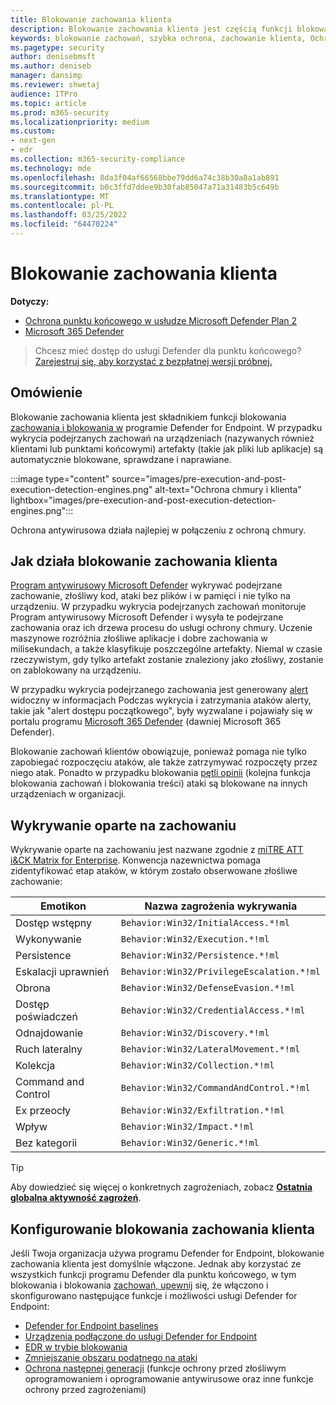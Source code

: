 ```yaml
---
title: Blokowanie zachowania klienta
description: Blokowanie zachowania klienta jest częścią funkcji blokowania zachowania i blokowania jej na stronie Ochrona punktu końcowego w usłudze Microsoft Defender
keywords: blokowanie zachowań, szybka ochrona, zachowanie klienta, Ochrona punktu końcowego w usłudze Microsoft Defender
ms.pagetype: security
author: denisebmsft
ms.author: deniseb
manager: dansimp
ms.reviewer: shwetaj
audience: ITPro
ms.topic: article
ms.prod: m365-security
ms.localizationpriority: medium
ms.custom:
- next-gen
- edr
ms.collection: m365-security-compliance
ms.technology: mde
ms.openlocfilehash: 8da3f04af66568bbe79dd6a74c38b30a8a1ab891
ms.sourcegitcommit: b0c3ffd7ddee9b30fab85047a71a31483b5c649b
ms.translationtype: MT
ms.contentlocale: pl-PL
ms.lasthandoff: 03/25/2022
ms.locfileid: "64470224"
---
```

# <a name="client-behavioral-blocking"></a>Blokowanie zachowania klienta

**Dotyczy:**
- [Ochrona punktu końcowego w usłudze Microsoft Defender Plan 2](https://go.microsoft.com/fwlink/p/?linkid=2154037)
- [Microsoft 365 Defender](https://go.microsoft.com/fwlink/?linkid=2118804)

> Chcesz mieć dostęp do usługi Defender dla punktu końcowego? [Zarejestruj się, aby korzystać z bezpłatnej wersji próbnej.](https://signup.microsoft.com/create-account/signup?products=7f379fee-c4f9-4278-b0a1-e4c8c2fcdf7e&ru=https://aka.ms/MDEp2OpenTrial?ocid=docs-wdatp-assignaccess-abovefoldlink)

## <a name="overview"></a>Omówienie

Blokowanie zachowania klienta jest składnikiem funkcji blokowania [zachowania i blokowania w](behavioral-blocking-containment.md) programie Defender for Endpoint. W przypadku wykrycia podejrzanych zachowań na urządzeniach (nazywanych również klientami lub punktami końcowymi) artefakty (takie jak pliki lub aplikacje) są automatycznie blokowane, sprawdzane i naprawiane.

:::image type="content" source="images/pre-execution-and-post-execution-detection-engines.png" alt-text="Ochrona chmury i klienta" lightbox="images/pre-execution-and-post-execution-detection-engines.png":::

Ochrona antywirusowa działa najlepiej w połączeniu z ochroną chmury.

## <a name="how-client-behavioral-blocking-works"></a>Jak działa blokowanie zachowania klienta

[Program antywirusowy Microsoft Defender](microsoft-defender-antivirus-in-windows-10.md) wykrywać podejrzane zachowanie, złośliwy kod, ataki bez plików i w pamięci i nie tylko na urządzeniu. W przypadku wykrycia podejrzanych zachowań monitoruje Program antywirusowy Microsoft Defender i wysyła te podejrzane zachowania oraz ich drzewa procesu do usługi ochrony chmury. Uczenie maszynowe rozróżnia złośliwe aplikacje i dobre zachowania w milisekundach, a także klasyfikuje poszczególne artefakty. Niemal w czasie rzeczywistym, gdy tylko artefakt zostanie znaleziony jako złośliwy, zostanie on zablokowany na urządzeniu.

W przypadku wykrycia podejrzanego zachowania jest generowany [alert](alerts-queue.md) widoczny w informacjach Podczas wykrycia i zatrzymania ataków alerty, takie jak "alert dostępu początkowego", były wyzwalane i pojawiały się w portalu programu [Microsoft 365 Defender](/microsoft-365/security/defender/microsoft-365-defender) (dawniej Microsoft 365 Defender).

Blokowanie zachowań klientów obowiązuje, ponieważ pomaga nie tylko zapobiegać rozpoczęciu ataków, ale także zatrzymywać rozpoczęty przez niego atak. Ponadto w przypadku blokowania [pętli opinii](feedback-loop-blocking.md) (kolejna funkcja blokowania zachowań i blokowania treści) ataki są blokowane na innych urządzeniach w organizacji.

## <a name="behavior-based-detections"></a>Wykrywanie oparte na zachowaniu

Wykrywanie oparte na zachowaniu jest nazwane zgodnie z [miTRE ATT i&CK Matrix for Enterprise](https://attack.mitre.org/matrices/enterprise). Konwencja nazewnictwa pomaga zidentyfikować etap ataków, w którym zostało obserwowane złośliwe zachowanie:

|Emotikon|Nazwa zagrożenia wykrywania|
|---|---|
|Dostęp wstępny|`Behavior:Win32/InitialAccess.*!ml`|
|Wykonywanie|`Behavior:Win32/Execution.*!ml`|
|Persistence|`Behavior:Win32/Persistence.*!ml`|
|Eskalacji uprawnień|`Behavior:Win32/PrivilegeEscalation.*!ml`|
|Obrona|`Behavior:Win32/DefenseEvasion.*!ml`|
|Dostęp poświadczeń|`Behavior:Win32/CredentialAccess.*!ml`|
|Odnajdowanie|`Behavior:Win32/Discovery.*!ml`|
|Ruch lateralny|`Behavior:Win32/LateralMovement.*!ml`|
|Kolekcja|`Behavior:Win32/Collection.*!ml`|
|Command and Control|`Behavior:Win32/CommandAndControl.*!ml`|
|Ex przeocły|`Behavior:Win32/Exfiltration.*!ml`|
|Wpływ|`Behavior:Win32/Impact.*!ml`|
|Bez kategorii|`Behavior:Win32/Generic.*!ml`|

> [!TIP]
> Aby dowiedzieć się więcej o konkretnych zagrożeniach, zobacz **[Ostatnia globalna aktywność zagrożeń](https://www.microsoft.com/wdsi/threats)**.

## <a name="configuring-client-behavioral-blocking"></a>Konfigurowanie blokowania zachowania klienta

Jeśli Twoja organizacja używa programu Defender for Endpoint, blokowanie zachowania klienta jest domyślnie włączone. Jednak aby korzystać ze wszystkich funkcji programu Defender dla punktu końcowego, w tym blokowania i blokowania [zachowań, upewnij](behavioral-blocking-containment.md) się, że włączono i skonfigurowano następujące funkcje i możliwości usługi Defender for Endpoint:

- [Defender for Endpoint baselines](configure-machines-security-baseline.md)
- [Urządzenia podłączone do usługi Defender for Endpoint](onboard-configure.md)
- [EDR w trybie blokowania](edr-in-block-mode.md)
- [Zmniejszanie obszaru podatnego na ataki](attack-surface-reduction.md)
- [Ochrona następnej generacji](configure-microsoft-defender-antivirus-features.md) (funkcje ochrony przed złośliwym oprogramowaniem i oprogramowanie antywirusowe oraz inne funkcje ochrony przed zagrożeniami)

